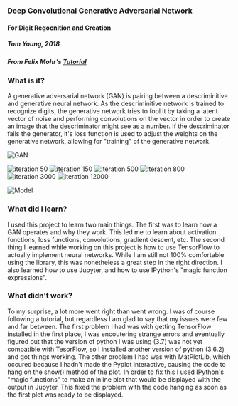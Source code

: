 ### Deep Convolutional Generative Adversarial Network
#### For Digit Regocnition and Creation
##### Tom Young, 2018
##### From Felix Mohr's [Tutorial](https://towardsdatascience.com/implementing-a-generative-adversarial-network-gan-dcgan-to-draw-human-faces-8291616904a)
### What is it?
A generative adversarial network (GAN) is pairing between a descriminitive and generative neural network. As the descriminitive network is trained to recognize digits, the generative network tries to fool it by taking a latent vector of noise and performing convolutions on the vector in order to create an image that the descriminator might see as a number. If the descriminator fails the generator, it's loss function is used to adjust the weights on the generative network, allowing for "training" of the generative network.

![GAN](http://www.shashwatverma.com/assets/images/gans-cover.jpg "GAN")

![iteration 50](https://imgur.com/envIF9e.jpg "50")
![iteration 150](https://imgur.com/e0uvADk.jpg "150")
![iteration 500](https://imgur.com/P2xANqR.jpg "500")
![iteration 800](https://imgur.com/4i9uRV9.jpg "800")
![iteration 3000](https://imgur.com/VxguyMA.jpg "3000")
![iteration 12000](https://imgur.com/W975hvX.jpg "12000")

![Model](https://cloud.githubusercontent.com/assets/24938377/26761929/22a1ba9e-4956-11e7-84ba-a404162771af.png "model")

### What did I learn?

I used this project to learn two main things. The first was to learn how a GAN operates and why they work. This led me to learn about activation functions, loss functions, convolutions, gradient descent, etc. The second thing I learned while working on this project is how to use TensorFlow to actually implement neural networks. While I am still not 100% comfortable using the library, this was nonetheless a great step in the right direction. I also learned how to use Jupyter, and how to use IPython's "magic function expressions".

### What didn't work?

To my surprise, a lot more went right than went wrong. I was of course following a tutorial, but regardless I am glad to say that my issues were few and far between. The first problem I had was with getting TensorFlow installed in the first place, I was encoutering strange errors and eventually figured out that the version of python I was using (3.7) was not yet compatible with TesorFlow, so I installed another version of python (3.6.2) and got things working. The other problem I had was with MatPlotLib, which occured because I hadn't made the Pyplot interactive, causing the code to hang on the show() method of the plot. In order to fix this I used IPython's "magic functions" to make an inline plot that would be displayed with the output in Jupyter. This fixed the problem with the code hanging as soon as the first plot was ready to be displayed.

